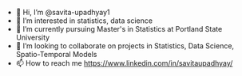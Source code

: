 - 👋 Hi, I’m @savita-upadhyay1
- 👀 I’m interested in statistics, data science
- 🌱 I’m currently pursuing Master's in Statistics at Portland State University
- 💞️ I’m looking to collaborate on projects in Statistics, Data Science, Spatio-Temporal Models
- 📫 How to reach me https://www.linkedin.com/in/savitaupadhyay/

<!---
savita-upadhyay1/savita-upadhyay1 is a ✨ special ✨ repository because its `README.md` (this file) appears on your GitHub profile.
You can click the Preview link to take a look at your changes.
--->
